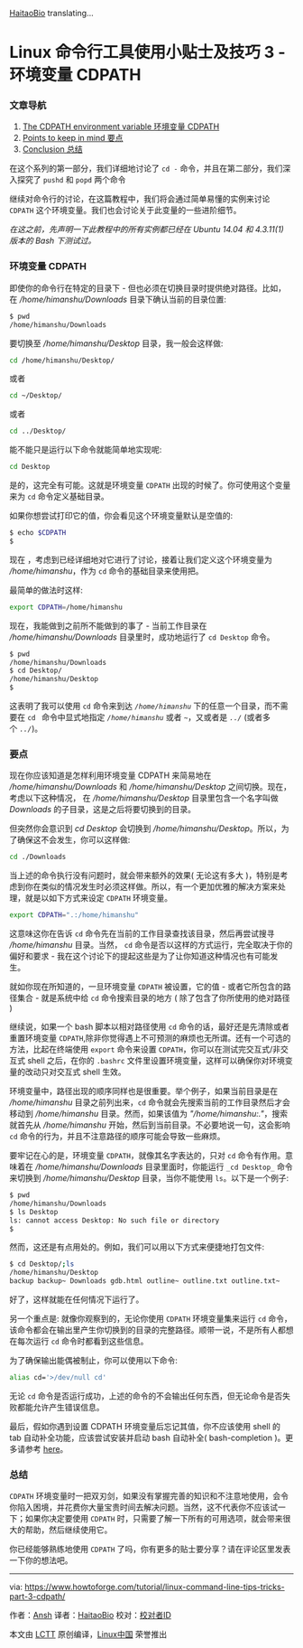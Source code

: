 [HaitaoBio](https://github.com/HaitaoBio) translating...

Linux 命令行工具使用小贴士及技巧 3 - 环境变量 CDPATH
============================================================

### 文章导航

1.  [The CDPATH environment variable 环境变量 CDPATH ][1]
2.  [Points to keep in mind 要点][2]
3.  [Conclusion 总结][3]

在这个系列的第一部分，我们详细地讨论了 `cd -` 命令，并且在第二部分，我们深入探究了 `pushd` 和 `popd` 两个命令

继续对命令行的讨论，在这篇教程中，我们将会通过简单易懂的实例来讨论 `CDPATH` 这个环境变量。我们也会讨论关于此变量的一些进阶细节。

_在这之前，先声明一下此教程中的所有实例都已经在 Ubuntu 14.04 和 4.3.11(1) 版本的 Bash 下测试过。_

### 环境变量 CDPATH

即使你的命令行在特定的目录下 - 但也必须在切换目录时提供绝对路径。比如，在 _/home/himanshu/Downloads_ 目录下确认当前的目录位置:

```sh
$ pwd
/home/himanshu/Downloads
```

要切换至 _/home/himanshu/Desktop_ 目录，我一般会这样做:

```sh
cd /home/himanshu/Desktop/
```
或者
```sh
cd ~/Desktop/
```
或者
```sh
cd ../Desktop/
```

能不能只是运行以下命令就能简单地实现呢:
```sh
cd Desktop
```

是的，这完全有可能。这就是环境变量 `CDPATH` 出现的时候了。你可使用这个变量来为 `cd` 命令定义基础目录。

如果你想尝试打印它的值，你会看见这个环境变量默认是空值的:

```sh
$ echo $CDPATH
$
```

现在 ，考虑到已经详细地对它进行了讨论，接着让我们定义这个环境变量为 _/home/himanshu_，作为 `cd` 命令的基础目录来使用把。

最简单的做法时这样:

```sh
export CDPATH=/home/himanshu
```

现在，我能做到之前所不能做到的事了 - 当前工作目录在 _/home/himanshu/Downloads_ 目录里时，成功地运行了 `cd Desktop` 命令。

```sh
$ pwd
/home/himanshu/Downloads
$ cd Desktop/
/home/himanshu/Desktop
$
```

这表明了我可以使用 `cd` 命令来到达 _`/home/himanshu`_ 下的任意一个目录，而不需要在 `cd ` 命令中显式地指定 _`/home/himanshu`_ 或者 _`~`_，又或者是 _`../`_ (或者多个 _`../`_)。

### 要点

现在你应该知道是怎样利用环境变量 CDPATH 来简易地在 _/home/himanshu/Downloads_ 和 _/home/himanshu/Desktop_ 之间切换。现在，考虑以下这种情况， 在 _/home/himanshu/Desktop_ 目录里包含一个名字叫做 _Downloads_ 的子目录，这是之后将要切换到的目录。

但突然你会意识到 _cd Desktop_ 会切换到 _/home/himanshu/Desktop_。所以，为了确保这不会发生，你可以这样做:

```sh
cd ./Downloads
```

当上述的命令执行没有问题时，就会带来额外的效果( 无论这有多大 )，特别是考虑到你在类似的情况发生时必须这样做。所以，有一个更加优雅的解决方案来处理，就是以如下方式来设定 `CDPATH` 环境变量。

```sh
export CDPATH=".:/home/himanshu"
```

这意味这你在告诉 `cd` 命令先在当前的工作目录查找该目录，然后再尝试搜寻 _/home/himanshu_ 目录。当然， `cd` 命令是否以这样的方式运行，完全取决于你的偏好和要求 - 我在这个讨论下的提起这些是为了让你知道这种情况也有可能发生。

就如你现在所知道的，一旦环境变量 `CDPATH` 被设置，它的值 - 或者它所包含的路径集合 - 就是系统中给 `cd` 命令搜索目录的地方 ( 除了包含了你所使用的绝对路径 )

继续说，如果一个 bash 脚本以相对路径使用 `cd` 命令的话，最好还是先清除或者重置环境变量 `CDPATH`,除非你觉得遇上不可预测的麻烦也无所谓。还有一个可选的方法，比起在终端使用 `export` 命令来设置 `CDPATH`，你可以在测试完交互式/非交互式 shell 之后，在你的 `.bashrc` 文件里设置环境变量，这样可以确保你对环境变量的改动只对交互式 shell 生效。

环境变量中，路径出现的顺序同样也是很重要。举个例子，如果当前目录是在 _/home/himanshu_ 目录之前列出来，`cd` 命令就会先搜索当前的工作目录然后才会移动到 _/home/himanshu_ 目录。然而，如果该值为 _"/home/himanshu:."_，搜索就首先从 _/home/himanshu_ 开始，然后到当前目录。不必要地说一句，这会影响 `cd` 命令的行为，并且不注意路径的顺序可能会导致一些麻烦。

要牢记在心的是，环境变量 `CDPATH`，就像其名字表达的，只对 `cd` 命令有作用。意味着在 _/home/himanshu/Downloads_ 目录里面时，你能运行 `_cd Desktop_` 命令来切换到 _/home/himanshu/Desktop_ 目录，当你不能使用 `ls`。以下是一个例子:

```sh
$ pwd
/home/himanshu/Downloads
$ ls Desktop
ls: cannot access Desktop: No such file or directory
$
```

然而，这还是有点用处的。例如，我们可以用以下方式来便捷地打包文件:

```sh
$ cd Desktop/;ls
/home/himanshu/Desktop
backup backup~ Downloads gdb.html outline~ outline.txt outline.txt~
```

好了，这样就能在任何情况下运行了。

另一个重点是: 就像你观察到的，无论你使用 `CDPATH` 环境变量集来运行 `cd` 命令，该命令都会在输出里产生你切换到的目录的完整路径。顺带一说，不是所有人都想在每次运行 `cd` 命令时都看到这些信息。

为了确保输出能偶被制止，你可以使用以下命令:

```sh
alias cd='>/dev/null cd'
```
无论 `cd` 命令是否运行成功，上述的命令的不会输出任何东西，但无论命令是否失败都能允许产生错误信息。

最后，假如你遇到设置 CDPATH 环境变量后忘记其值，你不应该使用 shell 的 tab 自动补全功能，应该尝试安装并启动 bash 自动补全( bash-completion )。更多请参考 [here][4]。

### 总结

`CDPATH` 环境变量时一把双刃剑，如果没有掌握完善的知识和不注意地使用，会令你陷入困境，并花费你大量宝贵时间去解决问题。当然，这不代表你不应该试一下；如果你决定要使用 `CDPATH` 时，只需要了解一下所有的可用选项，就会带来很大的帮助，然后继续使用它。

你已经能够熟练地使用 `CDPATH` 了吗，你有更多的贴士要分享？请在评论区里发表一下你的想法吧。

--------------------------------------------------------------------------------

via: https://www.howtoforge.com/tutorial/linux-command-line-tips-tricks-part-3-cdpath/

作者：[Ansh][a]
译者：[HaitaoBio](https://github.com/HaitaoBio)
校对：[校对者ID](https://github.com/校对者ID)

本文由 [LCTT](https://github.com/LCTT/TranslateProject) 原创编译，[Linux中国](https://linux.cn/) 荣誉推出

[a]:https://www.howtoforge.com/tutorial/linux-command-line-tips-tricks-part-3-cdpath/
[1]:https://www.howtoforge.com/tutorial/linux-command-line-tips-tricks-part-3-cdpath/#the-cdpath-environment-variable
[2]:https://www.howtoforge.com/tutorial/linux-command-line-tips-tricks-part-3-cdpath/#points-to-keep-in-mind
[3]:https://www.howtoforge.com/tutorial/linux-command-line-tips-tricks-part-3-cdpath/#conclusion
[4]:http://bash-completion.alioth.debian.org/
